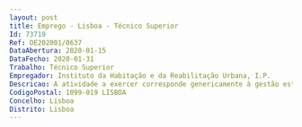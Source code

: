 ```yaml
--- 
layout: post
title: Emprego - Lisboa - Técnico Superior
Id: 73719
Ref: OE202001/0637
DataAbertura: 2020-01-15
DataFecho: 2020-01-31
Trabalho: Técnico Superior
Empregador: Instituto da Habitação e da Reabilitação Urbana, I.P.
Descricao: A atividade a exercer corresponde genericamente à gestão estratégica de Pessoas, no quadro da sua valorização institucional, cabendo entre outras, as seguintes atividades 1.	Desenvolver as ações conducentes ao planeamento dos recursos humanos e à gestão de carreiras 2.	Propor, promover e prestar apoio técnico às ações de recrutamento e seleção.3.	Garantir a atualização permanente do registo dos recursos humanos, nos termos em que tal é exigido legalmente.4.	Assegurar o apoio na tramitação de processos de averiguação, inquérito, sindicância e disciplinar.5.	Assegurar a gestão administrativa dos recursos humanos.6.	Assegurar a aplicação do regime de proteção social e ou segurança social dos trabalhadores em funções publicas. (eventualidades doença, acidentes de trabalho e doenças profissionais, parentalidade, desemprego, invalidez, desemprego, velhice e morte e prestações familiares).
CodigoPostal: 1099-019 LISBOA
Concelho: Lisboa
Distrito: Lisboa
--- 
```

